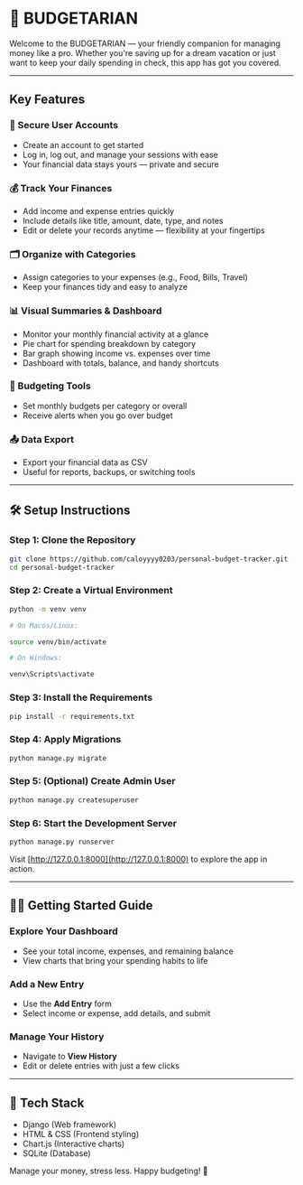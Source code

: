 # 💸 BUDGETARIAN

Welcome to the BUDGETARIAN — your friendly companion for managing money like a pro. Whether you're saving up for a dream vacation or just want to keep your daily spending in check, this app has got you covered.

---

## Key Features

### 🔐 Secure User Accounts

* Create an account to get started
* Log in, log out, and manage your sessions with ease
* Your financial data stays yours — private and secure

### 💰 Track Your Finances

* Add income and expense entries quickly
* Include details like title, amount, date, type, and notes
* Edit or delete your records anytime — flexibility at your fingertips

### 🗂 Organize with Categories

* Assign categories to your expenses (e.g., Food, Bills, Travel)
* Keep your finances tidy and easy to analyze

### 📊 Visual Summaries & Dashboard

* Monitor your monthly financial activity at a glance
* Pie chart for spending breakdown by category
* Bar graph showing income vs. expenses over time
* Dashboard with totals, balance, and handy shortcuts

### 🎯 Budgeting Tools

* Set monthly budgets per category or overall
* Receive alerts when you go over budget

### 📤 Data Export

* Export your financial data as CSV
* Useful for reports, backups, or switching tools

---

## 🛠 Setup Instructions

### Step 1: Clone the Repository

```bash
git clone https://github.com/caloyyyy0203/personal-budget-tracker.git
cd personal-budget-tracker
```

### Step 2: Create a Virtual Environment

```bash
python -m venv venv

# On Macos/Linux:

source venv/bin/activate  

# On Windows: 

venv\Scripts\activate
```

### Step 3: Install the Requirements

```bash
pip install -r requirements.txt
```

### Step 4: Apply Migrations

```bash
python manage.py migrate
```

### Step 5: (Optional) Create Admin User

```bash
python manage.py createsuperuser
```

### Step 6: Start the Development Server

```bash
python manage.py runserver
```

Visit [http://127.0.0.1:8000](http://127.0.0.1:8000) to explore the app in action.

---

## 👩‍💼 Getting Started Guide

### Explore Your Dashboard

* See your total income, expenses, and remaining balance
* View charts that bring your spending habits to life

### Add a New Entry

* Use the **Add Entry** form
* Select income or expense, add details, and submit

### Manage Your History

* Navigate to **View History**
* Edit or delete entries with just a few clicks

---

## 🧩 Tech Stack

* Django (Web framework)
* HTML & CSS (Frontend styling)
* Chart.js (Interactive charts)
* SQLite (Database)


Manage your money, stress less. Happy budgeting! 🎉

